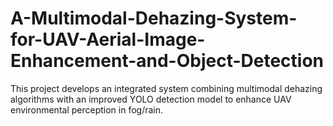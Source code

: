 # A-Multimodal-Dehazing-System-for-UAV-Aerial-Image-Enhancement-and-Object-Detection
This project develops an integrated system combining multimodal dehazing algorithms with an improved YOLO detection model to enhance UAV environmental perception in fog/rain.
